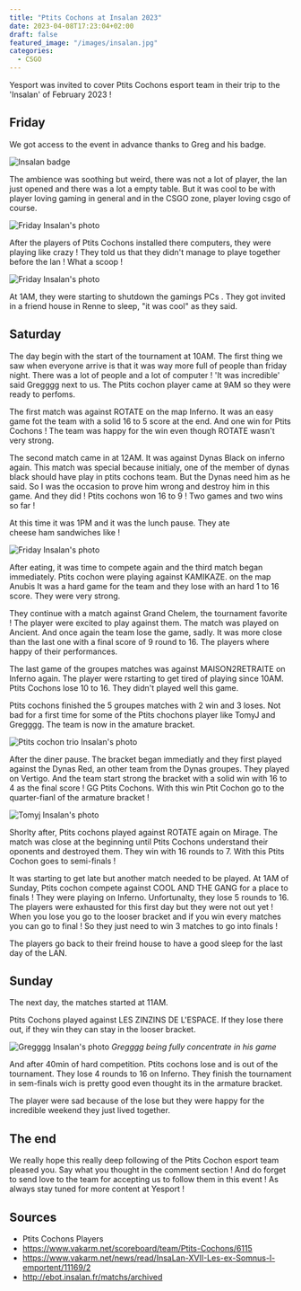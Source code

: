 ```yaml
---
title: "Ptits Cochons at Insalan 2023"
date: 2023-04-08T17:23:04+02:00
draft: false
featured_image: "/images/insalan.jpg"
categories:
  - CSGO
---
```


Yesport was invited to cover Ptits Cochons esport team in their trip to the 'Insalan' of February 2023 !

## Friday

We got access to the event in advance thanks to Greg and his badge.

![Insalan badge](/yesport/images/insalan-pass.jpg)

The ambience was soothing but weird, there was not a lot of player, the lan just opened and there was a lot a empty table. But it was cool to be with player loving gaming in general and in the CSGO zone, player loving csgo of course.

![Friday Insalan's photo](/yesport/images/insalan-friday.jpg)

After the players of Ptits Cochons installed there computers, they were playing like crazy ! They told us that they didn't manage to playe together before the lan ! What a scoop !

![Friday Insalan's photo](/yesport/images/Ptits-cochons.jpg)

At 1AM, they were starting to shutdown the gamings PCs . They got invited in a friend house in Renne to sleep, "it was cool" as they said.

## Saturday

The day begin with the start of the tournament at 10AM.
The first thing we saw when everyone arrive is that it was way more full of people than friday night. There was a lot of people and a lot of computer !
'It was incredible' said Gregggg next to us.
The Ptits cochon player came at 9AM so they were ready to perfoms.

The first match was against ROTATE on the map Inferno. It was an easy game fot the team with a solid 16 to 5 score at the end. And one win for Ptits Cochons !
The team was happy for the win even though ROTATE wasn't very strong.

The second match came in at 12AM. It was against Dynas Black on inferno again. This match was special because initialy, one of the member of dynas black should have play in ptits cochons team. But the Dynas need him as he said. So I was the occasion to prove him wrong and destroy him in this game. And they did ! Ptits cochons won 16 to 9 !
Two games and two wins so far !

At this time it was 1PM and it was the lunch pause. They ate  
cheese ham sandwiches like !

![Friday Insalan's photo](/yesport/images/insalan.jpg)

After eating, it was time to compete again and the third match began immediately. Ptits cochon were playing against KAMIKAZE. on the map Anubis It was a hard game for the team and they lose with an hard 1 to 16 score. They were very strong.

They continue with a match against Grand Chelem, the tournament favorite ! The player were excited to play against them. The match was played on Ancient. And once again the team lose the game, sadly. It was more close than the last one with a final score of 9 round to 16. The players where happy of their performances.

The last game of the groupes matches was against MAISON2RETRAITE on Inferno again. The player were rstarting to get tired of playing since 10AM. Ptits Cochons lose 10 to 16. They didn't played well this game.

Ptits cochons finished the 5 groupes matches with 2 win and 3 loses. Not bad for a first time for some of the Ptits chochons player like TomyJ and Gregggg.
The team is now in the amature bracket.

![Ptits cochon trio Insalan's photo](/yesport/images/insalan-trio.jpg)

After the diner pause. The bracket began immediatly and they first played against the Dynas Red, an other team from the Dynas groupes. They played on Vertigo. And the team start strong the bracket with a solid win with 16 to 4 as the final score ! GG Ptits Cochons.
With this win Ptit Cochon go to the quarter-fianl of the armature bracket !

![Tomyj Insalan's photo](/yesport/images/insalan-tomyj.jpg)

Shorlty after, Ptits cochons played against ROTATE again on Mirage. The match was close at the beginning until Ptits Cochons understand their oponents and destroyed them. They win with 16 rounds to 7.
With this Ptits Cochon goes to semi-finals !

It was starting to get late but another match needed to be played. At 1AM of Sunday, Ptits cochon compete against COOL AND THE GANG for a place to finals ! They were playing on Inferno. Unfortunalty, they lose 5 rounds to 16.
The players were exhausted for this first day but they were not out yet !
When you lose you go to the looser bracket and if you win every matches you can go to final ! So they just need to win 3 matches to go into finals !

The players go back to their freind house to have a good sleep for the last day of the LAN.

## Sunday

The next day, the matches started at 11AM.

Ptits Cochons played against LES ZINZINS DE L'ESPACE. If they lose there out, if they win they can stay in the looser bracket.

![Gregggg Insalan's photo](/yesport/images/insalan-gregggg.jpg)
_Gregggg being fully concentrate in his game_

And after 40min of hard competition. Ptits cochons lose and is out of the tournament. They lose 4 rounds to 16 on Inferno.
They finish the tournament in sem-finals wich is pretty good even thought its in the armature bracket.

The player were sad because of the lose but they were happy for the incredible weekend they just lived together.

## The end

We really hope this really deep following of the Ptits Cochon esport team pleased you. Say what you thought in the comment section ! And do forget to send love to the team for accepting us to follow them in this event !
As always stay tuned for more content at Yesport !

## Sources

- Ptits Cochons Players
- https://www.vakarm.net/scoreboard/team/Ptits-Cochons/6115
- https://www.vakarm.net/news/read/InsaLan-XVII-Les-ex-Somnus-l-emportent/11169/2
- http://ebot.insalan.fr/matchs/archived
